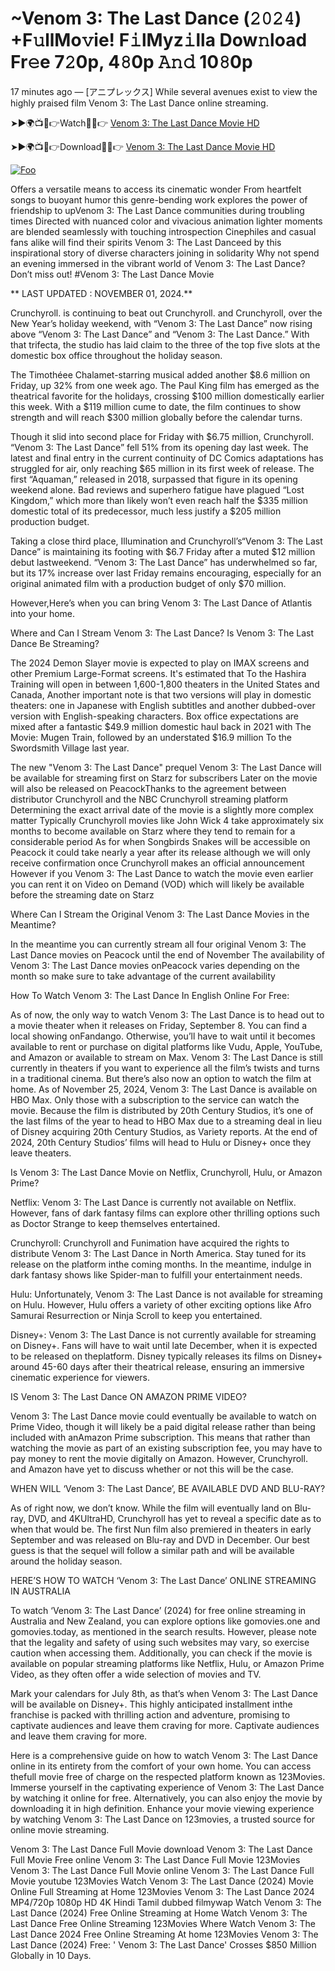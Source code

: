 # ~Venom 3: The Last Dance (𝟸𝟶𝟸𝟺) +F𝚞llMo𝚟ie! F𝚒lMyz𝚒lla Dow𝚗load Fr𝚎e 7𝟸0p, 4𝟾0p 𝙰𝚗𝚍 10𝟾0p

17 minutes ago — [アニプレックス] While several avenues exist to view the highly praised film Venom 3: The Last Dance online streaming.</p>

<p dir="auto">➤►🌍📺📱👉Watch🔴✅👉 <a href="http://perfect-movies.com/en/movie/912649/venom-the-last-dance-3.html" rel="nofollow">Venom 3: The Last Dance Movie HD</a></p>

<p dir="auto">➤►🌍📺📱👉Download🔴✅👉 <a href="http://perfect-movies.com/en/movie/912649/venom-the-last-dance-3.html" rel="nofollow">Venom 3: The Last Dance Movie HD</a></p>

<p dir="auto"><a href="http://perfect-movies.com/en/movie/912649/venom-the-last-dance-3.html" rel="nofollow"><img src="https://image.tmdb.org/t/p/original/95bmIvGIa0QW3QW5SfrxnccAjze.jpg" alt="Foo" style="max-width: 100%;"></a></p>
<p dir="auto">
Offers a versatile means to access its cinematic wonder From heartfelt songs to buoyant humor this genre-bending work explores the power of friendship to upVenom 3: The Last Dance communities during troubling times Directed with nuanced color and vivacious animation lighter moments are blended seamlessly with touching introspection Cinephiles and casual fans alike will find their spirits Venom 3: The Last Danceed by this inspirational story of diverse characters joining in solidarity Why not spend an evening immersed in the vibrant world of Venom 3: The Last Dance? Don’t miss out! #Venom 3: The Last Dance Movie</p>
<p dir="auto">** LAST UPDATED :  NOVEMBER 01, 2024.**</p>

<p dir="auto">Crunchyroll. is continuing to beat out Crunchyroll. and Crunchyroll, over the New Year’s holiday weekend, with “Venom 3: The Last Dance” now rising above “Venom 3: The Last Dance” and “Venom 3: The Last Dance.” With that trifecta, the studio has laid claim to the three of the top five slots at the domestic box office throughout the holiday season.</p>
<p dir="auto">The Timothéee Chalamet-starring musical added another $8.6 million on Friday, up 32% from one week ago. The Paul King film has emerged as the theatrical favorite for the holidays, crossing $100 million domestically earlier this week. With a $119 million cume to date, the film continues to show strength and will reach $300 million globally before the calendar turns.</p>
<p dir="auto">Though it slid into second place for Friday with $6.75 million, Crunchyroll. “Venom 3: The Last Dance” fell 51% from its opening day last week. The latest and final entry in the current continuity of DC Comics adaptations has struggled for air, only reaching $65 million in its first week of release. The first “Aquaman,” released in 2018, surpassed that figure in its opening weekend alone. Bad reviews and superhero fatigue have plagued “Lost Kingdom,” which more than likely won’t even reach half the $335 million domestic total of its predecessor, much less justify a $205 million production budget.</p>
<p dir="auto">Taking a close third place, Illumination and Crunchyroll’s“Venom 3: The Last Dance” is maintaining its footing with $6.7 Friday after a muted $12 million debut lastweekend. “Venom 3: The Last Dance” has underwhelmed so far, but its 17% increase over last Friday remains encouraging, especially for an original animated film with a production budget of only $70 million.</p>
<p dir="auto">However,Here’s when you can bring Venom 3: The Last Dance of Atlantis into your home.</p>
<p dir="auto">Where and Can I Stream Venom 3: The Last Dance? Is Venom 3: The Last Dance Be Streaming?</p>

The 2024 Demon Slayer movie is expected to play on IMAX screens and other Premium Large-Format screens.
It's estimated that To the Hashira Training will open in between 1,600-1,800 theaters in the United States and Canada, Another important note is that two versions will play in domestic theaters: one in Japanese with English subtitles and another dubbed-over version with English-speaking characters.
Box office expectations are mixed after a fantastic $49.9 million domestic haul back in 2021 with The Movie: Mugen Train, followed by an understated $16.9 million To the Swordsmith Village last year.

<p dir="auto">The new "Venom 3: The Last Dance" prequel Venom 3: The Last Dance will be available for streaming first on Starz for subscribers Later on the movie will also be released on PeacockThanks to the agreement between distributor Crunchyroll and the NBC Crunchyroll streaming platform Determining the exact arrival date of the movie is a slightly more complex matter Typically Crunchyroll movies like John Wick 4 take approximately six months to become available on Starz where they tend to remain for a considerable period As for when Songbirds Snakes will be accessible on Peacock it could take nearly a year after its release although we will only receive confirmation once Crunchyroll makes an official announcement However if you Venom 3: The Last Dance to watch the movie even earlier you can rent it on Video on Demand (VOD) which will likely be available before the streaming date on Starz</p>
<p dir="auto">Where Can I Stream the Original Venom 3: The Last Dance Movies in the Meantime?</p>
<p dir="auto">In the meantime you can currently stream all four original Venom 3: The Last Dance movies on Peacock until the end of November The availability of Venom 3: The Last Dance movies onPeacock varies depending on the month so make sure to take advantage of the current availability</p>
<p dir="auto">How To Watch Venom 3: The Last Dance In English Online For Free:</p>
<p dir="auto">As of now, the only way to watch Venom 3: The Last Dance is to head out to a movie theater when it releases on Friday, September 8. You can find a local showing onFandango. Otherwise, you’ll have to wait until it becomes available to rent or purchase on digital platforms like Vudu, Apple, YouTube, and Amazon or available to stream on Max. Venom 3: The Last Dance is still currently in theaters if you want to experience all the film’s twists and turns in a traditional cinema. But there’s also now an option to watch the film at home. As of November 25, 2024, Venom 3: The Last Dance is available on HBO Max. Only those with a subscription to the service can watch the movie. Because the film is distributed by 20th Century Studios, it’s one of the last films of the year to head to HBO Max due to a streaming deal in lieu of Disney acquiring 20th Century Studios, as Variety reports. At the end of 2024, 20th Century Studios’ films will head to Hulu or Disney+ once they leave theaters.</p>
<p dir="auto">Is Venom 3: The Last Dance Movie on Netflix, Crunchyroll, Hulu, or Amazon Prime?</p>
<p dir="auto">Netflix: Venom 3: The Last Dance is currently not available on Netflix. However, fans of dark fantasy films can explore other thrilling options such as Doctor Strange to keep themselves entertained.</p>
<p dir="auto">Crunchyroll: Crunchyroll and Funimation have acquired the rights to distribute Venom 3: The Last Dance in North America. Stay tuned for its release on the platform inthe coming months. In the meantime, indulge in dark fantasy shows like Spider-man to fulfill your entertainment needs.</p>
<p dir="auto">Hulu: Unfortunately, Venom 3: The Last Dance is not available for streaming on Hulu. However, Hulu offers a variety of other exciting options like Afro Samurai Resurrection or Ninja Scroll to keep you entertained.</p>
<p dir="auto">Disney+: Venom 3: The Last Dance is not currently available for streaming on Disney+. Fans will have to wait until late December, when it is expected to be released on theplatform. Disney typically releases its films on Disney+ around 45-60 days after their theatrical release, ensuring an immersive cinematic experience for viewers.</p>
<p dir="auto">IS Venom 3: The Last Dance ON AMAZON PRIME VIDEO?</p>
<p dir="auto">Venom 3: The Last Dance movie could eventually be available to watch on Prime Video, though it will likely be a paid digital release rather than being included with anAmazon Prime subscription. This means that rather than watching the movie as part of an existing subscription fee, you may have to pay money to rent the movie digitally on Amazon. However, Crunchyroll. and Amazon have yet to discuss whether or not this will be the case.</p>
<p dir="auto">WHEN WILL ‘Venom 3: The Last Dance’, BE AVAILABLE DVD AND BLU-RAY?</p>
<p dir="auto">As of right now, we don’t know. While the film will eventually land on Blu-ray, DVD, and 4KUltraHD, Crunchyroll has yet to reveal a specific date as to when that would be. The first Nun film also premiered in theaters in early September and was released on Blu-ray and DVD in December. Our best guess is that the sequel will follow a similar path and will be available around the holiday season.</p>
<p dir="auto">HERE’S HOW TO WATCH ‘Venom 3: The Last Dance’ ONLINE STREAMING IN AUSTRALIA</p>
<p dir="auto">To watch ‘Venom 3: The Last Dance’ (2024) for free online streaming in Australia and New Zealand, you can explore options like gomovies.one and gomovies.today, as mentioned in the search results. However, please note that the legality and safety of using such websites may vary, so exercise caution when accessing them. Additionally, you can check if the movie is available on popular streaming platforms like Netflix, Hulu, or Amazon Prime Video, as they often offer a wide selection of movies and TV.</p>
<p dir="auto">Mark your calendars for July 8th, as that’s when Venom 3: The Last Dance will be available on Disney+. This highly anticipated installment inthe franchise is packed with thrilling action and adventure, promising to captivate audiences and leave them craving for more. Captivate audiences and leave them craving for more.</p>
<p dir="auto">Here is a comprehensive guide on how to watch Venom 3: The Last Dance online in its entirety from the comfort of your own home. You can access thefull movie free of charge on the respected platform known as 123Movies. Immerse yourself in the captivating experience of Venom 3: The Last Dance by watching it online for free. Alternatively, you can also enjoy the movie by downloading it in high definition. Enhance your movie viewing experience by watching Venom 3: The Last Dance on 123movies, a trusted source for online movie streaming.</p>

Venom 3: The Last Dance Full Movie download  Venom 3: The Last Dance Full Movie Free online  Venom 3: The Last Dance Full Movie 123Movies  Venom 3: The Last Dance Full Movie online  Venom 3: The Last Dance Full Movie youtube 123Movies Watch  Venom 3: The Last Dance (2024) Movie Online Full Streaming at Home 123Movies  Venom 3: The Last Dance 2024 MP4/720p 1080p HD 4K Hindi Tamil dubbed filmywap Watch  Venom 3: The Last Dance (2024) Free Online Streaming at Home Watch  Venom 3: The Last Dance Free Online Streaming 123Movies Where Watch  Venom 3: The Last Dance 2024 Free Online Streaming At home 123Movies  Venom 3: The Last Dance (2024) Free: ' Venom 3: The Last Dance' Crosses $850 Million Globally in 10 Days.
</article>
